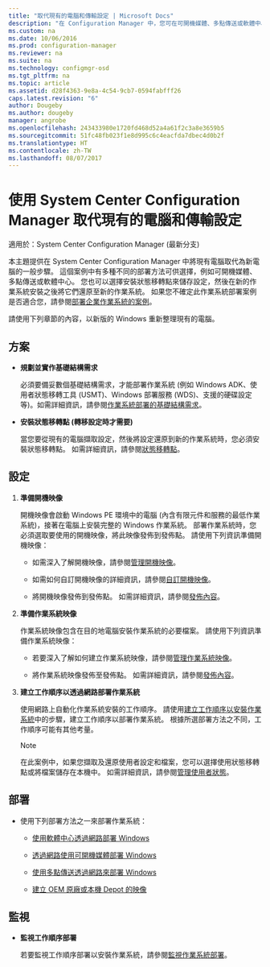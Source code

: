 ```yaml
---
title: "取代現有的電腦和傳輸設定 | Microsoft Docs"
description: "在 Configuration Manager 中，您可在可開機媒體、多點傳送或軟體中心這類部署方法中進行選擇，以將現有電腦取代為新電腦。"
ms.custom: na
ms.date: 10/06/2016
ms.prod: configuration-manager
ms.reviewer: na
ms.suite: na
ms.technology: configmgr-osd
ms.tgt_pltfrm: na
ms.topic: article
ms.assetid: d28f4363-9e8a-4c54-9cb7-0594fabfff26
caps.latest.revision: "6"
author: Dougeby
ms.author: dougeby
manager: angrobe
ms.openlocfilehash: 243433980e1720fd468d52a4a61f2c3a8e3659b5
ms.sourcegitcommit: 51fc48fb023f1e8d995c6c4eacfda7dbec4d0b2f
ms.translationtype: HT
ms.contentlocale: zh-TW
ms.lasthandoff: 08/07/2017
---
```

# <a name="replace-an-existing-computer-and-transfer-settings-with-system-center-configuration-manager"></a>使用 System Center Configuration Manager 取代現有的電腦和傳輸設定

適用於：System Center Configuration Manager (最新分支)

本主題提供在 System Center Configuration Manager 中將現有電腦取代為新電腦的一般步驟。 這個案例中有多種不同的部署方法可供選擇，例如可開機媒體、多點傳送或軟體中心。 您也可以選擇安裝狀態移轉點來儲存設定，然後在新的作業系統安裝之後將它們還原至新的作業系統。 如果您不確定此作業系統部署案例是否適合您，請參閱[部署企業作業系統的案例](scenarios-to-deploy-enterprise-operating-systems.md)。  

 請使用下列章節的內容，以新版的 Windows 重新整理現有的電腦。  

##  <a name="BKMK_Plan"></a> 方案  

-   **規劃並實作基礎結構需求**  

     必須要備妥數個基礎結構需求，才能部署作業系統 (例如 Windows ADK、使用者狀態移轉工具 (USMT)、Windows 部署服務 (WDS)、支援的硬碟設定等)。如需詳細資訊，請參閱[作業系統部署的基礎結構需求](../plan-design/infrastructure-requirements-for-operating-system-deployment.md)。  

-   **安裝狀態移轉點 (轉移設定時才需要)**  

     當您要從現有的電腦擷取設定，然後將設定還原到新的作業系統時，您必須安裝狀態移轉點。 如需詳細資訊，請參閱[狀態移轉點](../get-started/prepare-site-system-roles-for-operating-system-deployments.md#BKMK_StateMigrationPoints)。  

##  <a name="BKMK_Configure"></a> 設定  

1.  **準備開機映像**  

     開機映像會啟動 Windows PE 環境中的電腦 (內含有限元件和服務的最低作業系統)，接著在電腦上安裝完整的 Windows 作業系統。 部署作業系統時，您必須選取要使用的開機映像，將此映像發佈到發佈點。 請使用下列資訊準備開機映像：  

    -   如需深入了解開機映像，請參閱[管理開機映像](../get-started/manage-boot-images.md)。  

    -   如需如何自訂開機映像的詳細資訊，請參閱[自訂開機映像](../get-started/customize-boot-images.md)。  

    -   將開機映像發佈到發佈點。 如需詳細資訊，請參閱[發佈內容](../../core/servers/deploy/configure/deploy-and-manage-content.md#a-namebkmkdistributea-distribute-content)。  

2.  **準備作業系統映像**  

     作業系統映像包含在目的地電腦安裝作業系統的必要檔案。 請使用下列資訊準備作業系統映像：  

    -   若要深入了解如何建立作業系統映像，請參閱[管理作業系統映像](../get-started/manage-operating-system-images.md)。  

    -   將作業系統映像發佈至發佈點。 如需詳細資訊，請參閱[發佈內容](../../core/servers/deploy/configure/deploy-and-manage-content.md#a-namebkmkdistributea-distribute-content)。  

3.  **建立工作順序以透過網路部署作業系統**  

     使用網路上自動化作業系統安裝的工作順序。 請使用[建立工作順序以安裝作業系統](create-a-task-sequence-to-install-an-operating-system.md)中的步驟，建立工作順序以部署作業系統。 根據所選部署方法之不同，工作順序可能有其他考量。  

    > [!NOTE]  
    >  在此案例中，如果您擷取及還原使用者設定和檔案，您可以選擇使用狀態移轉點或將檔案儲存在本機中。 如需詳細資訊，請參閱[管理使用者狀態](../get-started/manage-user-state.md)。  

##  <a name="BKMK_Deploy"></a> 部署  

-   使用下列部署方法之一來部署作業系統：  

    -   [使用軟體中心透過網路部署 Windows](use-software-center-to-deploy-windows-over-the-network.md)  

    -   [透過網路使用可開機媒體部署 Windows](use-bootable-media-to-deploy-windows-over-the-network.md)  

    -   [使用多點傳送透過網路來部署 Windows](use-multicast-to-deploy-windows-over-the-network.md)  

    -   [建立 OEM 原廠或本機 Depot 的映像](create-an-image-for-an-oem-in-factory-or-a-local-depot.md)  

## <a name="monitor"></a>監視  

-   **監視工作順序部署**  

     若要監視工作順序部署以安裝作業系統，請參閱[監視作業系統部署](monitor-operating-system-deployments.md)。  
